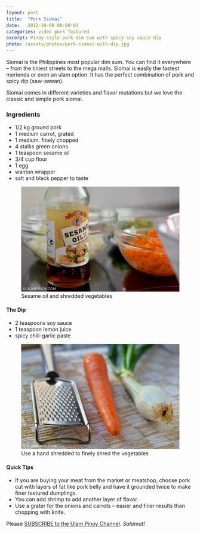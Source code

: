 ```yaml
---
layout: post
title:  "Pork Siomai"
date:   2012-10-09 00:00:01
categories: video pork featured
excerpt: Pinoy-style pork dim sum with spicy soy sauce dip
photo: /assets/photos/pork-siomai-with-dip.jpg
---
```


Siomai is the Philippines most popular dim sum. You can find it everywhere – from the tiniest streets to the mega malls. Siomai is easily the fastest merienda or even an ulam option. It has the perfect combination of pork and spicy dip (saw-sawan).

Siomai comes in different varieties and flavor mutations but we love the classic and simple pork siomai.

### Ingredients
* 1/2 kg ground pork 
* 1 medium carrot, grated
* 1 medium. finely chopped 
* 4 stalks green onions
* 1 teaspoon sesame oil
* 3/4 cup flour
* 1 egg
* wanton wrapper
* salt and black pepper to taste

<figure class="full-width">
    <img class="pure-img" src="/assets/photos/sesame-oil-carrots.jpg" alt="Sesame oil">
    <figcaption>Sesame oil and shredded vegetables</figcaption>
</figure>

#### The Dip
* 2 teaspoons soy sauce
* 1 teaspoon lemon juice 
* spicy chili-garlic paste

<figure class="full-width">
    <img class="pure-img" src="/assets/photos/shredder-carrots-onion.jpg" alt="Shredder, carrot and spring onion">
    <figcaption>Use a hand shredded to finely shred the vegetables</figcaption>
</figure>

#### Quick Tips
* If you are buying your meat from the market or meatshop, choose pork cut with layers of fat like pork belly and have it grounded twice to make finer textured dumplings.
* You can add shrimp to add another layer of flavor.
* Use a grater for the onions and carrots – easier and finer results than chopping with knife.

Please [SUBSCRIBE to the Ulam Pinoy Channel](http://www.youtube.com/user/ulampinoy). *Salamat!*
